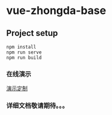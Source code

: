 # vue-zhongda-base

## Project setup
```
npm install
npm run serve
npm run build
```
### 在线演示
[演示定制](http://backstagedemo.kajie88.com/)

### 详细文档敬请期待。。。
